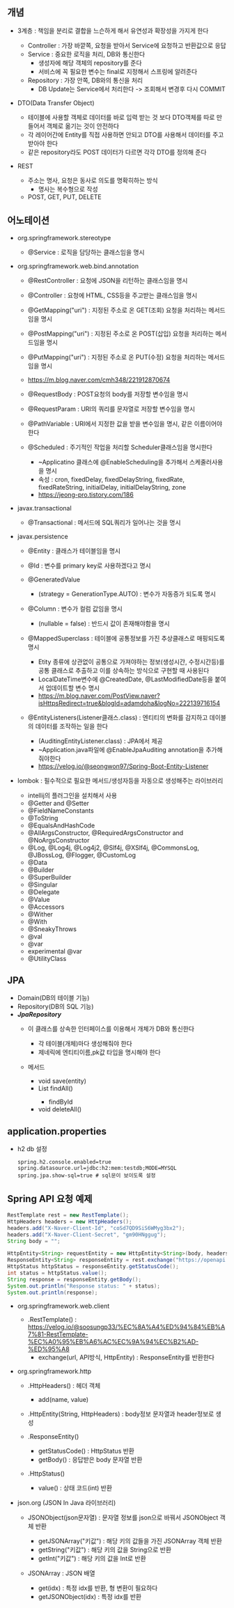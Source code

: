 ## 개념
- 3계층 : 책임을 분리로 결합을 느슨하게 해서 유연성과 확장성을 가지게 한다
	- Controller : 가장 바깥쪽, 요청을 받아서 Service에 요청하고 반환값으로 응답
	- Service : 중요한 로직을 처리, DB와 통신한다
		- 생성자에 해당 객체의 repository를 준다
		- 서비스에 꼭 필요한 변수는 final로 지정해서 스프링에 알려준다
	- Repository :  가장 안쪽, DB와의 통신을 처리
		- DB Update는 Service에서 처리한다 -> 조회해서 변경후 다시 COMMIT

- DTO(Data Transfer Object)
	- 테이블에 사용할 객체로 데이터를 바로 입력 받는 것 보다 DTO객체를 따로 만들어서 객체로 옮기는 것이 안전하다
	- 각 레이어간에 Entity를 직접 사용하면 안되고 DTO를 사용해서 데이터를 주고받아야 한다
	- 같은 repository라도 POST 데이터가 다르면 각각 DTO를 정의해 준다

- REST
	- 주소는 명사, 요청은 동사로 의도를 명확히하는 방식
		- 명사는 복수형으로 작성
	- POST, GET, PUT, DELETE



## 어노테이션
- org.springframework.stereotype
	- @Service : 로직을 담당하는 클래스임을 명시

- org.springframework.web.bind.annotation
	- @RestController : 요청에 JSON을 리턴하는 클래스임을 명시
	- @Controller : 요청에 HTML, CSS등을 주고받는 클래스임을 명시
	- @GetMapping("uri") : 지정된 주소로 온 GET(조회) 요청을 처리하는 메서드임을 명시
	- @PostMapping("uri") : 지정된 주소로 온 POST(삽입) 요청을 처리하는 메서드임을 명시
	- @PutMapping("uri") : 지정된 주소로 온 PUT(수정) 요청을 처리하는 메서드임을 명시
	- https://m.blog.naver.com/cmh348/221912870674

	- @RequestBody : POST요청의 body를 저장할 변수임을 명시
	- @RequestParam : URI의 쿼리를 문자열로 저장할 변수임을 명시
	- @PathVariable : URI에서 지정한 값을 받을 변수임을 명시, 같은 이름이어야 한다
	- @Scheduled : 주기적인 작업을 처리할 Scheduler클래스임을 명시한다
		- ~Applicatino 클래스에 @EnableScheduling을 추가해서 스케줄러사용을 명시
		- 속성 : cron, fixedDelay, fixedDelayString, fixedRate, fixedRateString, initialDelay, initialDelayString, zone
		- https://jeong-pro.tistory.com/186
	

- javax.transactional
	- @Transactional : 메서드에 SQL쿼리가 일어나는 것을 명시


- javax.persistence
	- @Entity : 클래스가 테이블임을 명시
	- @Id : 변수를 primary key로 사용하겠다고 명시
	- @GeneratedValue
		- (strategy = GenerationType.AUTO) : 변수가 자동증가 되도록 명시
	
	- @Column : 변수가 컬럼 값임을 명시
		- (nullable = false) : 반드시 값이 존재해야함을 명시
	
	- @MappedSuperclass : 테이블에 공통정보를 가진 추상클래스로 매핑되도록 명시
		- Etity 종류에 상관없이 공통으로 가져야하는 정보(생성시간, 수정시간등)를 공통 클래스로 추출하고 이를 상속하는 방식으로 구현할 때 사용된다
		- LocalDateTime변수에 @CreatedDate, @LastModifiedDate등을 붙여서 업데이트할 변수 명시
		- https://m.blog.naver.com/PostView.naver?isHttpsRedirect=true&blogId=adamdoha&logNo=222139716154

	- @EntityListeners(Listener클래스.class) : 엔티티의 변화를 감지하고 데이블의 데이터를 조작하는 일을 한다
		- (AuditingEntityListener.class) : JPA에서 제공
		-  ~Application.java파일에 @EnableJpaAuditing annotation을 추가해줘야한다
		- https://velog.io/@seongwon97/Spring-Boot-Entity-Listener


- lombok : 필수적으로 필요한 메서드/생성자등을 자동으로 생성해주는 라이브러리
	- intellij의 플러그인을 설치해서 사용
	- @Getter and @Setter
	- @FieldNameConstants
	- @ToString
	- @EqualsAndHashCode
	- @AllArgsConstructor, @RequiredArgsConstructor and @NoArgsConstructor
	- @Log, @Log4j, @Log4j2, @Slf4j, @XSlf4j, @CommonsLog, @JBossLog, @Flogger, @CustomLog
	- @Data
	- @Builder
	- @SuperBuilder
	- @Singular
	- @Delegate
	- @Value
	- @Accessors
	- @Wither
	- @With
	- @SneakyThrows
	- @val
	- @var
	- experimental @var
	- @UtilityClass

## JPA
- Domain(DB의 테이블 기능)
- Repository(DB의 SQL 기능)
- ***JpaRepository***
	- 이 클래스를 상속한 인터페이스를 이용해서 개체가 DB와 통신한다
		- 각 테이블(개체)마다 생성해줘야 한다
		- 제네릭에 엔티티이름,pk값 타입을 명시해야 한다

	- 메서드
		- void save(entity)
		- List<entity> findAll() 
			- findById
		- void deleteAll()



## application.properties
- h2 db 설정
	```
	spring.h2.console.enabled=true
	spring.datasource.url=jdbc:h2:mem:testdb;MODE=MYSQL
	spring.jpa.show-sql=true # sql문이 보이도록 설정
	```

## Spring API 요청 예제
```java
RestTemplate rest = new RestTemplate();
HttpHeaders headers = new HttpHeaders();
headers.add("X-Naver-Client-Id", "coSd7QD9SiS6WMyg3bx2");
headers.add("X-Naver-Client-Secret", "gm90HNggug");
String body = "";

HttpEntity<String> requestEntity = new HttpEntity<String>(body, headers);
ResponseEntity<String> responseEntity = rest.exchange("https://openapi.naver.com/v1/search/shop.json?query=기타", HttpMethod.GET, requestEntity, String.class);
HttpStatus httpStatus = responseEntity.getStatusCode();
int status = httpStatus.value();
String response = responseEntity.getBody();
System.out.println("Response status: " + status);
System.out.println(response);
```
- org.springframework.web.client
	- .RestTemplate() : https://velog.io/@soosungp33/%EC%8A%A4%ED%94%84%EB%A7%81-RestTemplate-%EC%A0%95%EB%A6%AC%EC%9A%94%EC%B2%AD-%ED%95%A8
		- exchange(url, API방식, HttpEntity) : ResponseEntity를 반환한다

	
- org.springframework.http
	- .HttpHeaders() : 헤더 객체
		- add(name, value)
	- .HttpEntity(String, HttpHeaders) : body정보 문자열과 header정보로 생성
	- .ResponseEntity() 
		- getStatusCode() : HttpStatus 반환
		- getBody() : 응답받은 body 문자열 반환

	- .HttpStatus() 
		- value() : 상태 코드(int) 반환

- json.org (JSON In Java 라이브러리)
	- JSONObject(json문자열) : 문자열 정보를 json으로 바꿔서 JSONObject 객체 반환
		- getJSONArray("키값") : 해당 키의 값들을 가진 JSONArray 객체 반환
		- getString("키값") : 해당 키의 값을 String으로 반환
		- getInt("키값") : 해당 키의 값을 Int로 반환

	- JSONArray : JSON 배열
		- get(idx) : 특정 idx를 반환, 형 변환이 필요하다
		- getJSONObject(idx) : 특정 idx를 반환




